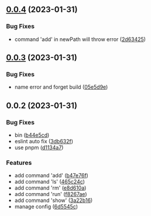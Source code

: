## [0.0.4](https://github.com/Sneaken/mte/compare/v0.0.3...v0.0.4) (2023-01-31)


### Bug Fixes

* command 'add' in newPath will throw error ([2d63425](https://github.com/Sneaken/mte/commit/2d634256bfaf8ee3b870160e30ec6dd50ff21f82))



## [0.0.3](https://github.com/Sneaken/mte/compare/v0.0.2...v0.0.3) (2023-01-31)


### Bug Fixes

* name error and forget build ([05e5d9e](https://github.com/Sneaken/mte/commit/05e5d9ef8bf72d6bfb0dd7eefe9c20d7669bff58))



## 0.0.2 (2023-01-31)


### Bug Fixes

* bin ([b44e5cd](https://github.com/Sneaken/mte/commit/b44e5cdadb3e500d4251c5b8bf3423a8bf413002))
* eslint auto fix ([3db632f](https://github.com/Sneaken/mte/commit/3db632f29c9c7a7360e42303c5839c36fa763149))
* use pnpm ([d1134a7](https://github.com/Sneaken/mte/commit/d1134a767573c6e95d38de3a8177de388c7160e5))


### Features

* add command 'add' ([b47e76f](https://github.com/Sneaken/mte/commit/b47e76f7ed45e88fac394cdd55e5d1638fb2761a))
* add command 'ls' ([465c24c](https://github.com/Sneaken/mte/commit/465c24c5f83eac1151b7ddb4d0953505498e1c0f))
* add command 'rm' ([e8d610a](https://github.com/Sneaken/mte/commit/e8d610a20eadb55794d84433877f42c9557ea746))
* add command 'run' ([f8267ae](https://github.com/Sneaken/mte/commit/f8267ae3ee6e3b95c96e607c947df8f3022b45fb))
* add command 'show' ([3a22b16](https://github.com/Sneaken/mte/commit/3a22b1647e36e822a1cf8f8883bef7aa8235262c))
* manage config ([6d5545c](https://github.com/Sneaken/mte/commit/6d5545c395041111034c28a6927b71dd3e2bade8))



